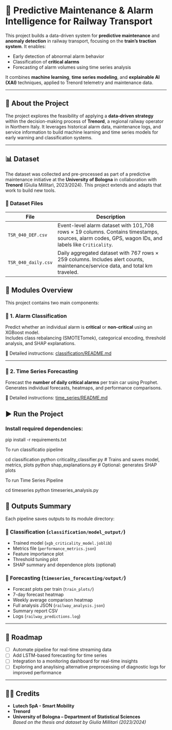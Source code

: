# 🚆 Predictive Maintenance & Alarm Intelligence for Railway Transport

This project builds a data-driven system for **predictive maintenance** and **anomaly detection** in railway transport, focusing on the **train’s traction system**. It enables:

- Early detection of abnormal alarm behavior
- Classification of **critical alarms**
- Forecasting of alarm volumes using time series analysis

It combines **machine learning**, **time series modeling**, and **explainable AI (XAI)** techniques, applied to Trenord telemetry and maintenance data.

---

## 📌 About the Project

The project explores the feasibility of applying a **data-driven strategy** within the decision-making process of **Trenord**, a regional railway operator in Northern Italy. It leverages historical alarm data, maintenance logs, and service information to build machine learning and time series models for early warning and classification systems.

---

## 📊 Dataset

The dataset was collected and pre-processed as part of a predictive maintenance initiative at the **University of Bologna** in collaboration with **Trenord** (Giulia Millitarì, 2023/2024). This project extends and adapts that work to build new tools.

### 🔹 Dataset Files

| File              | Description |
|------------------|-------------|
| `TSR_040_DEF.csv` | Event-level alarm dataset with 101,708 rows × 19 columns. Contains timestamps, sources, alarm codes, GPS, wagon IDs, and labels like `Criticality`. |
| `TSR_040_daily.csv` | Daily aggregated dataset with 767 rows × 259 columns. Includes alert counts, maintenance/service data, and total km traveled. |

## 🧠 Modules Overview

This project contains two main components:

### 🔹 1. Alarm Classification

Predict whether an individual alarm is **critical** or **non-critical** using an XGBoost model.  
Includes class rebalancing (SMOTETomek), categorical encoding, threshold analysis, and SHAP explanations.

📘 Detailed instructions: [classification/README.md](classification/README.md)

---

### 🔹 2. Time Series Forecasting

Forecast the **number of daily critical alarms** per train car using Prophet.  
Generates individual forecasts, heatmaps, and performance comparisons.

📘 Detailed instructions: [time_series/README.md](timeseries_forecasting/README.md)

## ▶️ Run the Project

### Install required dependencies:

pip install -r requirements.txt

To run classificatio pipeline

cd classification
python criticality_classifier.py         # Trains and saves model, metrics, plots
python shap_explanations.py              # Optional: generates SHAP plots

To run Time Series Pipeline

cd timeseries
python timeseries_analysis.py

## 📁 Outputs Summary

Each pipeline saves outputs to its module directory:

### 🔹 Classification (`classification/model_output/`)
- Trained model (`xgb_criticality_model.joblib`)
- Metrics file (`performance_metrics.json`)
- Feature importance plot
- Threshold tuning plot
- SHAP summary and dependence plots (optional)

### 🔹 Forecasting (`timeseries_forecasting/output/`)
- Forecast plots per train (`train_plots/`)
- 7-day forecast heatmap
- Weekly average comparison heatmap
- Full analysis JSON (`railway_analysis.json`)
- Summary report CSV
- Logs (`railway_predictions.log`)

---

## 🚧 Roadmap

- [ ] Automate pipeline for real-time streaming data  
- [ ] Add LSTM-based forecasting for time series  
- [ ] Integration to a monitoring dashboard for real-time insights
- [ ] Exploring and anaylising alternative preprocessing of diagnostic logs for improved performance    

---

## 🙋‍♀️ Credits
- **Lutech SpA - Smart Mobility**
- **Trenord**
- **University of Bologna – Department of Statistical Sciences**  
  _Based on the thesis and dataset by Giulia Millitarì (2023/2024)_


